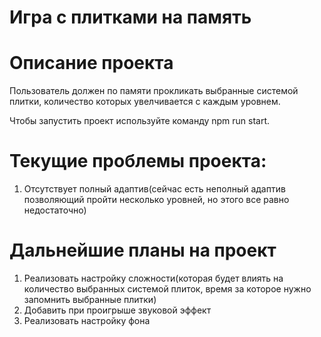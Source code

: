 # Игра с плитками на память

# Описание проекта
 Пользователь должен по памяти прокликать выбранные системой плитки, количество которых увелчивается с каждым уровнем.

 Чтобы запустить проект используйте команду npm run start.

# Текущие проблемы проекта:
1. Отсутствует полный адаптив(сейчас есть неполный адаптив позволяющий пройти несколько уровней, но этого все равно недостаточно)

# Дальнейшие планы на проект
 1. Реализовать настройку сложности(которая будет влиять на количество выбранных системой плиток, время за которое нужно запомнить выбранные плитки)
 2. Добавить при проигрыше звуковой эффект
 3. Реализовать настройку фона
  
